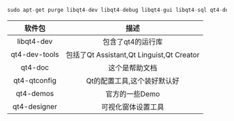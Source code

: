 
```cpp
sudo apt-get purge libqt4-dev libqt4-debug libqt4-gui libqt4-sql qt4-dev-tools qt4-doc qt4-designer qt4-qtconfig qt4-dev-tools qt4-qmlviewer
```

| 软件包 | 描述 |
|:-----:|:---:|
| libqt4-dev | 包含了qt4的运行库 |
| qt4-dev-tools | 包括了Qt Assistant,Qt Linguist,Qt Creator |
| qt4-doc | 这个是帮助文档 |
| qt4-qtconfig | Qt的配置工具,这个装好默认好 |
| qt4-demos | 官方的一些Demo |
| qt4-designer | 可视化窗体设置工具 |
